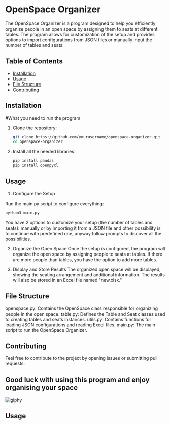 # OpenSpace Organizer

The OpenSpace Organizer is a program designed to help you efficiently organize people in an open space by assigning them to seats at different tables. The program allows for customization of the setup and provides options to import configurations from JSON files or manually input the number of tables and seats.

## Table of Contents

- [Installation](#installation)
- [Usage](#usage)
- [File Structure](#file-structure)
- [Contributing](#contributing)


## Installation
#What you need to run the program

1. Clone the repository:

   ```bash
   git clone https://github.com/yourusername/openspace-organizer.git
   cd openspace-organizer
   ```

2. Install all the needed libraries:
   ```bash
   pip install pandas
   pip install openpyxl
   ```


## Usage

1. Configure the Setup
   
Run the main.py script to configure everything:

```bash
python3 main.py
```

You have 2 options to customize your setup (the number of tables and seats): manually or by importing it from a JSON file and other possibility is to continue with predefined one, anyway follow prompts to discover all the possibilities.

2. Organize the Open Space
Once the setup is configured, the program will organize the open space by assigning people to seats at tables. If there are more people than tables, you have the option to add more tables.

3. Display and Store Results
The organized open space will be displayed, showing the seating arrangement and additional information. The results will also be stored in an Excel file named "new.xlsx."


## File Structure

openspace.py: Contains the OpenSpace class responsible for organizing people in the open space.
table.py: Defines the Table and Seat classes used to creating tables and seats instances.
utils.py: Contains functions for loading JSON configurations and reading Excel files.
main.py: The main script to run the OpenSpace Organizer.


## Contributing

Feel free to contribute to the project by opening issues or submitting pull requests.


## Good luck with using this program and enjoy organising your space
![giphy](https://github.com/Lucky-sketch/openspace-organizer/assets/53155116/b65c97c0-a6fb-4f24-b065-eb5fff5fc12d)























## Usage

